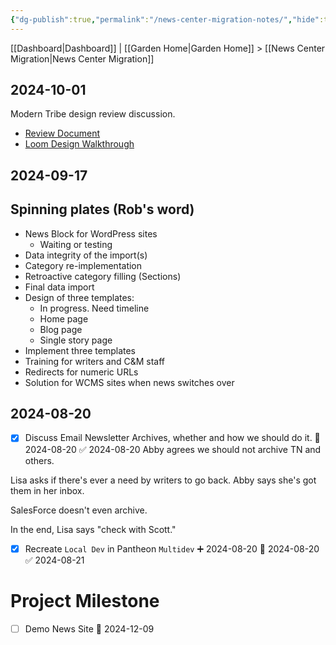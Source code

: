 ```yaml
---
{"dg-publish":true,"permalink":"/news-center-migration-notes/","hide":true,"tags":["WordPress","work"],"noteIcon":"","created":"2024-08-19T18:57:16.280-07:00","updated":"2024-10-03T10:14:26.707-07:00"}
---
```


[[Dashboard\|Dashboard]] | [[Garden Home\|Garden Home]] > [[News Center Migration\|News Center Migration]]

## 2024-10-01
Modern Tribe design review discussion.
- [Review Document](https://docs.google.com/document/d/1gwy3w59uFwPGXfMknBG-Pqb-AoEX5wqvo3M55taK94I/edit#heading=h.8gkvacbz93ia)
- [Loom Design Walkthrough](https://www.loom.com/share/28fe32e92f7b49b8b9598484cf86dbe6?sid=cf81278d-efcb-4141-8b09-3ff966d5d4d0)
## 2024-09-17

## Spinning plates (Rob's word)
- News Block for WordPress sites
	- Waiting or testing
- Data integrity of the import(s)
- Category re-implementation
- Retroactive category filling (Sections)
- Final data import
- Design of three templates:
	- In progress. Need timeline
	- Home page
	- Blog page
	- Single story page
- Implement three templates
- Training for writers and C&M staff
- Redirects for numeric URLs
- Solution for WCMS sites when news switches over
## 2024-08-20

- [x] Discuss Email Newsletter Archives, whether and how we should do it. 📅 2024-08-20 ✅ 2024-08-20
Abby agrees we should not archive TN and others.

Lisa asks if there's ever a need by writers to go back. Abby says she's got them in her inbox.

SalesForce doesn't even archive.

In the end, Lisa says "check with Scott."

- [x] Recreate `Local Dev` in Pantheon `Multidev` ➕ 2024-08-20 📅 2024-08-20 ✅ 2024-08-21

# Project Milestone
- [ ] Demo News Site 📅 2024-12-09